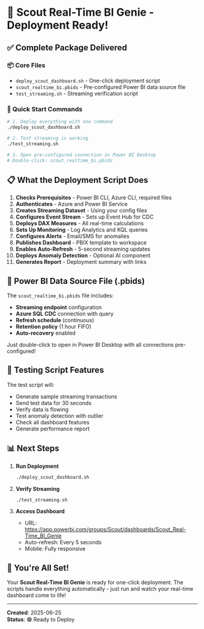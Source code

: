 # 🚀 Scout Real-Time BI Genie - Deployment Ready!

## ✅ Complete Package Delivered

### 📦 Core Files
- `deploy_scout_dashboard.sh` - One-click deployment script
- `scout_realtime_bi.pbids` - Pre-configured Power BI data source file
- `test_streaming.sh` - Streaming verification script

### 🎯 Quick Start Commands

```bash
# 1. Deploy everything with one command
./deploy_scout_dashboard.sh

# 2. Test streaming is working
./test_streaming.sh

# 3. Open pre-configured connection in Power BI Desktop
# Double-click: scout_realtime_bi.pbids
```

## 📋 What the Deployment Script Does

1. **Checks Prerequisites** - Power BI CLI, Azure CLI, required files
2. **Authenticates** - Azure and Power BI Service
3. **Creates Streaming Dataset** - Using your config files
4. **Configures Event Stream** - Sets up Event Hub for CDC
5. **Deploys DAX Measures** - All real-time calculations
6. **Sets Up Monitoring** - Log Analytics and KQL queries
7. **Configures Alerts** - Email/SMS for anomalies
8. **Publishes Dashboard** - PBIX template to workspace
9. **Enables Auto-Refresh** - 5-second streaming updates
10. **Deploys Anomaly Detection** - Optional AI component
11. **Generates Report** - Deployment summary with links

## 🔗 Power BI Data Source File (.pbids)

The `scout_realtime_bi.pbids` file includes:
- **Streaming endpoint** configuration
- **Azure SQL CDC** connection with query
- **Refresh schedule** (continuous)
- **Retention policy** (1 hour FIFO)
- **Auto-recovery** enabled

Just double-click to open in Power BI Desktop with all connections pre-configured!

## 🧪 Testing Script Features

The test script will:
- Generate sample streaming transactions
- Send test data for 30 seconds
- Verify data is flowing
- Test anomaly detection with outlier
- Check all dashboard features
- Generate performance report

## 📊 Next Steps

1. **Run Deployment**
   ```bash
   ./deploy_scout_dashboard.sh
   ```

2. **Verify Streaming**
   ```bash
   ./test_streaming.sh
   ```

3. **Access Dashboard**
   - URL: https://app.powerbi.com/groups/Scout/dashboards/Scout_Real-Time_BI_Genie
   - Auto-refresh: Every 5 seconds
   - Mobile: Fully responsive

## 🎉 You're All Set!

Your **Scout Real-Time BI Genie** is ready for one-click deployment. The scripts handle everything automatically - just run and watch your real-time dashboard come to life!

---
**Created**: 2025-06-25  
**Status**: 🟢 Ready to Deploy